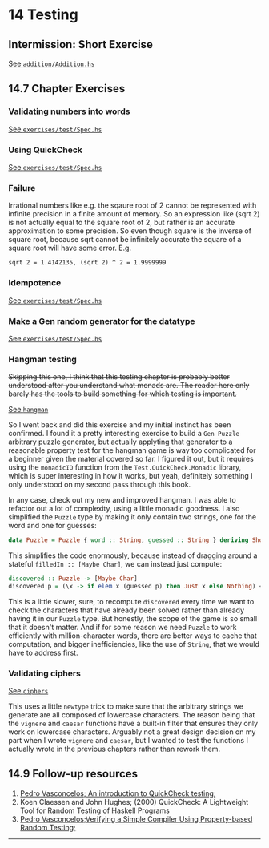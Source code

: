 # 14 Testing

## Intermission: Short Exercise

[See `addition/Addition.hs`](/14/addition/Addition.hs)

## 14.7 Chapter Exercises

### Validating numbers into words

[See `exercises/test/Spec.hs`](/14/exercises/test/Spec.hs)

### Using QuickCheck
[See `exercises/test/Spec.hs`](/14/exercises/test/Spec.hs)

### Failure

Irrational numbers like e.g. the sqaure root of 2 cannot be represented
with infinite precision in a finite amount of memory. So an expression
like (sqrt 2) is not actually equal to the square root of 2, but rather
is an accurate approximation to some precision. So even though square
is the inverse of square root, because sqrt cannot be infinitely accurate
the square of a square root will have some error. E.g.

```
sqrt 2 = 1.4142135, (sqrt 2) ^ 2 = 1.9999999
```

### Idempotence

[See `exercises/test/Spec.hs`](/14/exercises/test/Spec.hs)

### Make a Gen random generator for the datatype

[See `exercises/test/Spec.hs`](/14/exercises/test/Spec.hs)

### Hangman testing
~~Skipping this one, I think that this testing chapter is probably better
understood after you understand what monads are. The reader here only barely
has the tools to build something for which testing is important.~~

[See `hangman`](/14/hangman)

So I went back and did this exercise and my initial instinct has been confirmed.
I found it  a pretty interesting exercise to build a `Gen
Puzzle` arbitrary puzzle generator, but actually applyting that generator to a
reasonable property test for the hangman game is way too complicated for a
beginner given the material covered so far. I figured it out, but it requires
using the `monadicIO` function from the `Test.QuickCheck.Monadic` library,
which is super interesting in how it works, but yeah, definitely something I
only understood on my second pass through this book.

In any case, check out my new and improved hangman. I was able to refactor out a
lot of complexity, using a little monadic goodness. I also simplified the
`Puzzle` type by making it only contain two strings, one for the word and one
for guesses:

```haskell
data Puzzle = Puzzle { word :: String, guessed :: String } deriving Show
```

This simplifies the code enormously, because instead of dragging around a
stateful `filledIn :: [Maybe Char]`, we can instead just compute:

```haskell
discovered :: Puzzle -> [Maybe Char]
discovered p = (\x -> if elem x (guessed p) then Just x else Nothing) <$> word p
```

This is a little slower, sure, to recompute `discovered` every time we want to
check the characters that have already been solved rather than already having it
in our `Puzzle` type. But honestly, the scope of the game is so small that it
doesn't matter. And if for some reason we need `Puzzle` to work efficiently with
million-character words, there are better ways to cache that computation, and
bigger inefficiencies, like the use of `String`, that we would have to address
first.

### Validating ciphers

[See `ciphers`](/14/ciphers)

This uses a little `newtype` trick to make sure that the arbitrary strings we
generate are all composed of lowercase characters. The reason being that the
`vignere` and `caesar` functions have a built-in filter that ensures they only
work on lowercase characters. Arguably not a great design decision on my part
when I wrote `vignere` and `caesar`, but I wanted to test the functions I
actually wrote in the previous chapters rather than rework them.

## 14.9 Follow-up resources

1. [Pedro Vasconcelos; An introduction to QuickCheck testing;](https://www.fpcomplete.com/user/pbv/an-introduction-to-quickcheck-testing)
2. Koen Claessen and John Hughes; (2000)
QuickCheck: A Lightweight Tool for Random Testing of Haskell
Programs
3. [Pedro Vasconcelos;Verifying a Simple Compiler Using
Property-based Random Testing;](
http://www.dcc.fc.up.pt/dcc/Pubs/TReports/TR13/dcc-2013-06.pdf)

---

